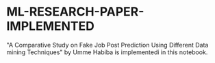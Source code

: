 # ML-RESEARCH-PAPER-IMPLEMENTED
"A Comparative Study on Fake Job Post Prediction Using Different Data mining Techniques" by Umme Habiba is implementedi in this notebook.

